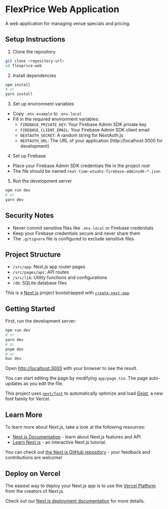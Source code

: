 # FlexPrice Web Application

A web application for managing venue specials and pricing.

## Setup Instructions

1. Clone the repository
```bash
git clone <repository-url>
cd flexprice-web
```

2. Install dependencies
```bash
npm install
# or
yarn install
```

3. Set up environment variables
- Copy `.env.example` to `.env.local`
- Fill in the required environment variables:
  - `FIREBASE_PRIVATE_KEY`: Your Firebase Admin SDK private key
  - `FIREBASE_CLIENT_EMAIL`: Your Firebase Admin SDK client email
  - `NEXTAUTH_SECRET`: A random string for NextAuth.js
  - `NEXTAUTH_URL`: The URL of your application (http://localhost:3000 for development)

4. Set up Firebase
- Place your Firebase Admin SDK credentials file in the project root
- The file should be named `real-time-wtuahz-firebase-adminsdk-*.json`

5. Run the development server
```bash
npm run dev
# or
yarn dev
```

## Security Notes

- Never commit sensitive files like `.env.local` or Firebase credentials
- Keep your Firebase credentials secure and never share them
- The `.gitignore` file is configured to exclude sensitive files

## Project Structure

- `/src/app`: Next.js app router pages
- `/src/pages/api`: API routes
- `/src/lib`: Utility functions and configurations
- `/db`: SQLite database files

This is a [Next.js](https://nextjs.org) project bootstrapped with [`create-next-app`](https://nextjs.org/docs/app/api-reference/cli/create-next-app).

## Getting Started

First, run the development server:

```bash
npm run dev
# or
yarn dev
# or
pnpm dev
# or
bun dev
```

Open [http://localhost:3000](http://localhost:3000) with your browser to see the result.

You can start editing the page by modifying `app/page.tsx`. The page auto-updates as you edit the file.

This project uses [`next/font`](https://nextjs.org/docs/app/building-your-application/optimizing/fonts) to automatically optimize and load [Geist](https://vercel.com/font), a new font family for Vercel.

## Learn More

To learn more about Next.js, take a look at the following resources:

- [Next.js Documentation](https://nextjs.org/docs) - learn about Next.js features and API.
- [Learn Next.js](https://nextjs.org/learn) - an interactive Next.js tutorial.

You can check out [the Next.js GitHub repository](https://github.com/vercel/next.js) - your feedback and contributions are welcome!

## Deploy on Vercel

The easiest way to deploy your Next.js app is to use the [Vercel Platform](https://vercel.com/new?utm_medium=default-template&filter=next.js&utm_source=create-next-app&utm_campaign=create-next-app-readme) from the creators of Next.js.

Check out our [Next.js deployment documentation](https://nextjs.org/docs/app/building-your-application/deploying) for more details.
